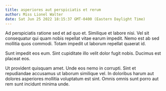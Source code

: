 ```yaml
---
title: asperiores aut perspiciatis et rerum
author: Miss Lionel Walter
date: Sat Jun 25 2022 18:15:37 GMT-0400 (Eastern Daylight Time)
---
```

Ad perspiciatis ratione sed et ad quo et. Similique et labore nisi. Vel sit consequatur qui quam nobis repellat vitae earum impedit. Nemo est ab sed mollitia quos commodi. Totam impedit ut laborum repellat quaerat id.

 Sunt impedit eos eum. Sint cupiditate illo velit dolor fugit nobis. Ducimus est placeat eos.

 Ut provident quisquam amet. Unde eos nemo in corrupti. Sint et repudiandae accusamus ut laborum similique vel. In doloribus harum aut dolores asperiores mollitia voluptatum est sint. Omnis omnis sunt porro aut rem sunt incidunt minima unde.